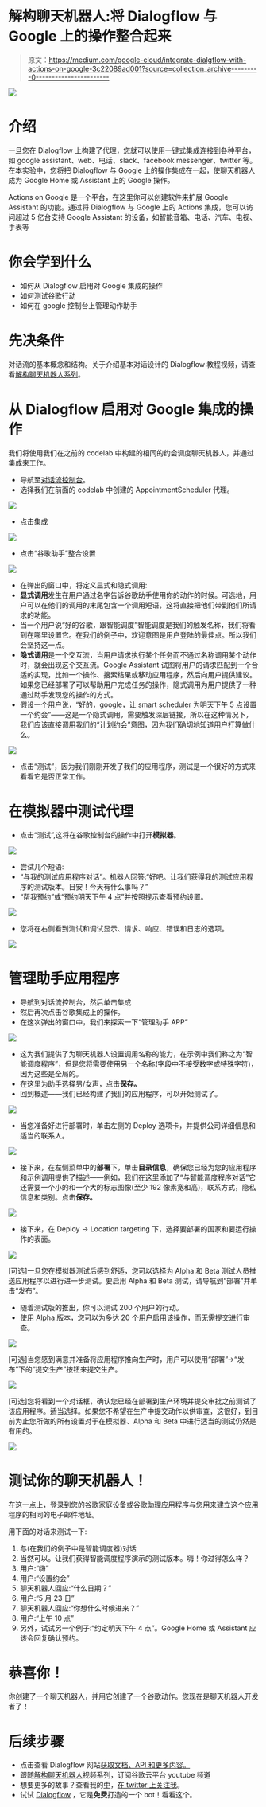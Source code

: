 # 解构聊天机器人:将 Dialogflow 与 Google 上的操作整合起来

> 原文：<https://medium.com/google-cloud/integrate-dialgflow-with-actions-on-google-3c22089ad001?source=collection_archive---------0----------------------->

![](img/78f3f99e64deaa321884e1da7197b527.png)

# 介绍

一旦您在 Dialogflow 上构建了代理，您就可以使用一键式集成连接到各种平台，如 google assistant、web、电话、slack、facebook messenger、twitter 等。在本实验中，您将把 Dialogflow 与 Google 上的操作集成在一起，使聊天机器人成为 Google Home 或 Assistant 上的 Google 操作。

Actions on Google 是一个平台，在这里你可以创建软件来扩展 Google Assistant 的功能。通过将 Dialogflow 与 Google 上的 Actions 集成，您可以访问超过 5 亿台支持 Google Assistant 的设备，如智能音箱、电话、汽车、电视、手表等

# 你会学到什么

*   如何从 Dialogflow 启用对 Google 集成的操作
*   如何测试谷歌行动
*   如何在 google 控制台上管理动作助手

# 先决条件

对话流的基本概念和结构。关于介绍基本对话设计的 Dialogflow 教程视频，请查看[解构聊天机器人系列](https://www.youtube.com/watch?v=O00K10xP5MU&list=PLIivdWyY5sqK5SM34zbkitWLOV-b3V40B&index=1)。

# 从 Dialogflow 启用对 Google 集成的操作

我们将使用我们在之前的 codelab 中构建的相同的约会调度聊天机器人，并通过集成来工作。

*   导航至[对话流控制台](https://console.dialogflow.com/api-client/)。
*   选择我们在前面的 codelab 中创建的 AppointmentScheduler 代理。

![](img/61268bbaa0d968ebdb8c9f7f63a9a5fc.png)

*   点击集成

![](img/5ed5d66f7f1afc3617c1d512566b2eb2.png)

*   点击“谷歌助手”整合设置

![](img/997f0f0761d6baa390b8db227846ff6d.png)

*   在弹出的窗口中，将定义显式和隐式调用:
*   **显式调用**发生在用户通过名字告诉谷歌助手使用你的动作的时候。可选地，用户可以在他们的调用的末尾包含一个调用短语，这将直接把他们带到他们所请求的功能。
*   当一个用户说“好的谷歌，跟智能调度”智能调度是我们的触发名称，我们将看到在哪里设置它。在我们的例子中，欢迎意图是用户登陆的最佳点。所以我们会坚持这一点。
*   **隐式调用**是一个交互流，当用户请求执行某个任务而不通过名称调用某个动作时，就会出现这个交互流。Google Assistant 试图将用户的请求匹配到一个合适的实现，比如一个操作、搜索结果或移动应用程序，然后向用户提供建议。如果您已经部署了可以帮助用户完成任务的操作，隐式调用为用户提供了一种通过助手发现您的操作的方式。
*   假设一个用户说，“好的，google，让 smart scheduler 为明天下午 5 点设置一个约会”——这是一个隐式调用，需要触发深层链接，所以在这种情况下，我们应该直接调用我们的“计划约会”意图，因为我们确切地知道用户打算做什么。

![](img/2d1dc350735327aeedb5f19335237009.png)

*   点击“测试”，因为我们刚刚开发了我们的应用程序，测试是一个很好的方式来看看它是否正常工作。

# 在模拟器中测试代理

*   点击“测试”,这将在谷歌控制台的操作中打开**模拟器**。

![](img/7835008f1bc3226e7a13cc7ebdb87c66.png)

*   尝试几个短语:
*   “与我的测试应用程序对话”。机器人回答:“好吧。让我们获得我的测试应用程序的测试版本。日安！今天有什么事吗？”
*   “帮我预约”或“预约明天下午 4 点”并按照提示查看预约设置。

![](img/81348ff39bb28e03bfb9ca1afbf9c494.png)

*   您将在右侧看到测试和调试显示、请求、响应、错误和日志的选项。

![](img/56ab5cc69458dbe546b6b44fe708a679.png)

# 管理助手应用程序

*   导航到对话流控制台，然后单击集成
*   然后再次点击谷歌集成上的操作。
*   在这次弹出的窗口中，我们来探索一下“管理助手 APP”

![](img/0b8cc793ffbcb9b2f1c066e59fa6f86a.png)

*   这为我们提供了为聊天机器人设置调用名称的能力，在示例中我们称之为“智能调度程序”，但是您将需要使用另一个名称(字段中不接受数字或特殊字符)，因为这些是全局的。
*   在这里为助手选择男/女声，点击**保存。**
*   回到概述——我们已经构建了我们的应用程序，可以开始测试了。

![](img/fcc1b3b324cac262e4e1028a19f9ca75.png)

*   当您准备好进行部署时，单击左侧的 Deploy 选项卡，并提供公司详细信息和适当的联系人。

![](img/202ef779e76435866e2b8c9da2ae063d.png)

*   接下来，在左侧菜单中的**部署**下，单击**目录信息**，确保您已经为您的应用程序和示例调用提供了描述——例如，我们在这里添加了“与智能调度程序对话”它还需要一个小的和一个大的标志图像(至少 192 像素宽和高)，联系方式，隐私信息和类别。点击**保存。**

![](img/11e7476a7bff657a2479a8c31737716c.png)

*   接下来，在 Deploy -> Location targeting 下，选择要部署的国家和要运行操作的表面。

![](img/225db7c251a042053a47d752c1c95f96.png)

[可选]一旦您在模拟器测试后感到舒适，您可以选择为 Alpha 和 Beta 测试人员推送应用程序以进行进一步测试。要启用 Alpha 和 Beta 测试，请导航到“部署”并单击“发布”。

*   随着测试版的推出，你可以测试 200 个用户的行动。
*   使用 Alpha 版本，您可以为多达 20 个用户启用该操作，而无需提交进行审查。

![](img/f99e1e556a6f6d10b964832dc9bbeb27.png)

[可选]当您感到满意并准备将应用程序推向生产时，用户可以使用“部署”->“发布”下的“提交生产”按钮来提交生产。

![](img/a0990184ccc2cdfdf48b091362432683.png)

[可选]您将看到一个对话框，确认您已经在部署到生产环境并提交审批之前测试了该应用程序。适当选择。如果您不希望在生产中提交动作以供审查，这很好，到目前为止您所做的所有设置对于在模拟器、Alpha 和 Beta 中进行适当的测试仍然是有用的。

![](img/b9a26e3c8bed946f03a4952a5430a644.png)

# 测试你的聊天机器人！

在这一点上，登录到您的谷歌家庭设备或谷歌助理应用程序与您用来建立这个应用程序的相同的电子邮件地址。

用下面的对话来测试一下:

1.  与<example name="" given="">(在我们的例子中是智能调度器)对话</example>
2.  当然可以。让我们获得智能调度程序演示的测试版本。嗨！你过得怎么样？
3.  用户:“嗨”
4.  用户:“设置约会”
5.  聊天机器人回应:“什么日期？”
6.  用户:“5 月 23 日”
7.  聊天机器人回应:“你想什么时候进来？”
8.  用户:“上午 10 点”
9.  另外，试试另一个例子:“约定明天下午 4 点”。Google Home 或 Assistant 应该会回复确认预约。

# 恭喜你！

你创建了一个聊天机器人，并用它创建了一个谷歌动作。您现在是聊天机器人开发者了！

# 后续步骤

*   点击查看 Dialogflow 网站[获取文档、API 和更多内容。](https://cloud.google.com/dialogflow-enterprise/)
*   跟随[解构聊天机器人](https://www.youtube.com/watch?v=O00K10xP5MU&list=PLIivdWyY5sqK5SM34zbkitWLOV-b3V40B&index=1)视频系列，订阅谷歌云平台 youtube 频道
*   想要更多的故事？查看我的[中](/@pvergadia/)，[在 twitter 上关注我](https://twitter.com/pvergadia)。
*   试试 [Dialogflow](https://dialogflow.com/) ，它是**免费**打造的一个 bot！看看这个。